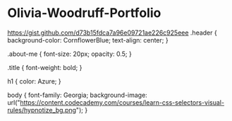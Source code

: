 # Olivia-Woodruff-Portfolio
https://gist.github.com/d73b15fdca7a96e09721ae226c925eee
.header {
  background-color: CornflowerBlue;
  text-align: center;
}

.about-me {
  font-size: 20px;
  opacity: 0.5;
}

.title {
  font-weight: bold;
}

h1 {
  color: Azure;
}

body {
  font-family: Georgia;
  background-image: url("https://content.codecademy.com/courses/learn-css-selectors-visual-rules/hypnotize_bg.png");
}

